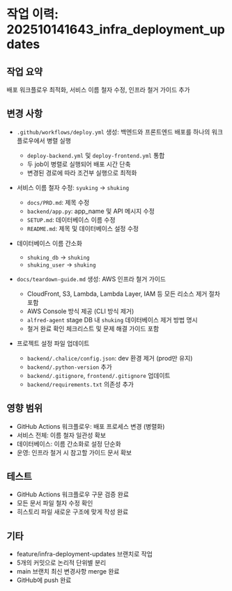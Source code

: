 # 작업 이력: 202510141643_infra_deployment_updates

## 작업 요약
배포 워크플로우 최적화, 서비스 이름 철자 수정, 인프라 철거 가이드 추가

## 변경 사항
- `.github/workflows/deploy.yml` 생성: 백엔드와 프론트엔드 배포를 하나의 워크플로우에서 병렬 실행
  - `deploy-backend.yml` 및 `deploy-frontend.yml` 통합
  - 두 job이 병렬로 실행되어 배포 시간 단축
  - 변경된 경로에 따라 조건부 실행으로 최적화

- 서비스 이름 철자 수정: `syuking` → `shuking`
  - `docs/PRD.md`: 제목 수정
  - `backend/app.py`: app_name 및 API 메시지 수정
  - `SETUP.md`: 데이터베이스 이름 수정
  - `README.md`: 제목 및 데이터베이스 설정 수정

- 데이터베이스 이름 간소화
  - `shuking_db` → `shuking`
  - `shuking_user` → `shuking`

- `docs/teardown-guide.md` 생성: AWS 인프라 철거 가이드
  - CloudFront, S3, Lambda, Lambda Layer, IAM 등 모든 리소스 제거 절차 포함
  - AWS Console 방식 제공 (CLI 방식 제거)
  - `alfred-agent` stage DB 내 `shuking` 데이터베이스 제거 방법 명시
  - 철거 완료 확인 체크리스트 및 문제 해결 가이드 포함

- 프로젝트 설정 파일 업데이트
  - `backend/.chalice/config.json`: dev 환경 제거 (prod만 유지)
  - `backend/.python-version` 추가
  - `backend/.gitignore`, `frontend/.gitignore` 업데이트
  - `backend/requirements.txt` 의존성 추가

## 영향 범위
- GitHub Actions 워크플로우: 배포 프로세스 변경 (병렬화)
- 서비스 전체: 이름 철자 일관성 확보
- 데이터베이스: 이름 간소화로 설정 단순화
- 운영: 인프라 철거 시 참고할 가이드 문서 확보

## 테스트
- GitHub Actions 워크플로우 구문 검증 완료
- 모든 문서 파일 철자 수정 확인
- 히스토리 파일 새로운 구조에 맞게 작성 완료

## 기타
- feature/infra-deployment-updates 브랜치로 작업
- 5개의 커밋으로 논리적 단위별 분리
- main 브랜치 최신 변경사항 merge 완료
- GitHub에 push 완료

